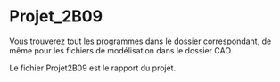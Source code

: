 # Projet_2B09

Vous trouverez tout les programmes dans le dossier correspondant, de même pour les fichiers de modélisation dans le dossier CAO.

Le fichier Projet2B09 est le rapport du projet. 
